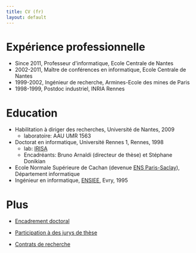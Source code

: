 ```yaml
---
title: CV (fr)
layout: default
---
```


# Expérience professionnelle

- Since 2011, Professeur d'informatique, Ecole Centrale de Nantes
- 2002-2011, Maître de conférences en informatique, Ecole Centrale de Nantes
- 1999-2002, Ingénieur de recherche, Armines-Ecole des mines de Paris
- 1998-1999, Postdoc industriel, INRIA Rennes

# Education

- Habilitation à diriger des recherches, Université de Nantes, 2009
  - laboratoire: AAU UMR 1563
- Doctorat en informatique, Université Rennes 1, Rennes, 1998
  - lab: [IRISA][662eb334]
  - Encadréants: Bruno Arnaldi (directeur de thèse) et Stéphane Donikian
- Ecole Normale Supérieure de Cachan (devenue [ENS Paris-Saclay](https://ens-paris-saclay.fr)), Département informatique
- Ingénieur en informatique, [ENSIEE][86e7a494], Evry, 1995

# Plus

- [Encadrement doctoral](../phd_advised/)
- [Participation à des jurys de thèse](../jurys-de-these/)
- [Contrats de recherche](../contrats)




  [662eb334]: http://www.irisa.fr "IRISA"
  [86e7a494]: https://www.ensiie.fr "ENSIEE"
